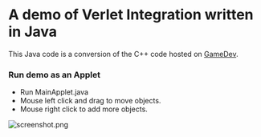# A demo of Verlet Integration written in Java #

This Java code is a conversion of the C++ code hosted on [GameDev](http://www.gamedev.net/reference/programming/features/verletPhys/default.asp).

### Run demo as an Applet ###

* Run MainApplet.java
* Mouse left click and drag to move objects.
* Mouse right click to add more objects.

![screenshot.png](https://bitbucket.org/repo/XdMR44/images/1641092129-screenshot.png)